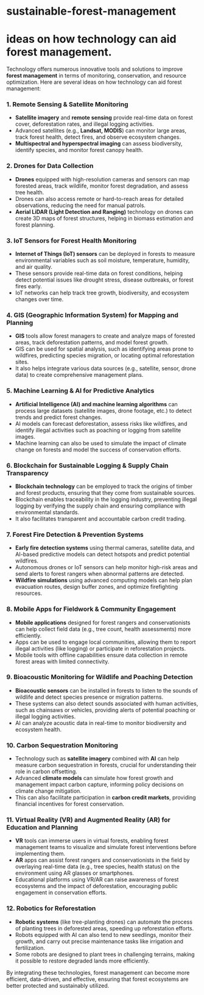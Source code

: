 # sustainable-forest-management
# ideas on how technology can aid forest management.
Technology offers numerous innovative tools and solutions to improve **forest management** in terms of monitoring, conservation, and resource optimization. Here are several ideas on how technology can aid forest management:

### 1. **Remote Sensing & Satellite Monitoring**
   - **Satellite imagery** and **remote sensing** provide real-time data on forest cover, deforestation rates, and illegal logging activities.
   - Advanced satellites (e.g., **Landsat, MODIS**) can monitor large areas, track forest health, detect fires, and observe ecosystem changes.
   - **Multispectral and hyperspectral imaging** can assess biodiversity, identify species, and monitor forest canopy health.

### 2. **Drones for Data Collection**
   - **Drones** equipped with high-resolution cameras and sensors can map forested areas, track wildlife, monitor forest degradation, and assess tree health.
   - Drones can also access remote or hard-to-reach areas for detailed observations, reducing the need for manual patrols.
   - **Aerial LiDAR (Light Detection and Ranging)** technology on drones can create 3D maps of forest structures, helping in biomass estimation and forest planning.

### 3. **IoT Sensors for Forest Health Monitoring**
   - **Internet of Things (IoT) sensors** can be deployed in forests to measure environmental variables such as soil moisture, temperature, humidity, and air quality.
   - These sensors provide real-time data on forest conditions, helping detect potential issues like drought stress, disease outbreaks, or forest fires early.
   - IoT networks can help track tree growth, biodiversity, and ecosystem changes over time.

### 4. **GIS (Geographic Information System) for Mapping and Planning**
   - **GIS** tools allow forest managers to create and analyze maps of forested areas, track deforestation patterns, and model forest growth.
   - GIS can be used for spatial analysis, such as identifying areas prone to wildfires, predicting species migration, or locating optimal reforestation sites.
   - It also helps integrate various data sources (e.g., satellite, sensor, drone data) to create comprehensive management plans.

### 5. **Machine Learning & AI for Predictive Analytics**
   - **Artificial Intelligence (AI) and machine learning algorithms** can process large datasets (satellite images, drone footage, etc.) to detect trends and predict forest changes.
   - AI models can forecast deforestation, assess risks like wildfires, and identify illegal activities such as poaching or logging from satellite images.
   - Machine learning can also be used to simulate the impact of climate change on forests and model the success of conservation efforts.

### 6. **Blockchain for Sustainable Logging & Supply Chain Transparency**
   - **Blockchain technology** can be employed to track the origins of timber and forest products, ensuring that they come from sustainable sources.
   - Blockchain enables traceability in the logging industry, preventing illegal logging by verifying the supply chain and ensuring compliance with environmental standards.
   - It also facilitates transparent and accountable carbon credit trading.

### 7. **Forest Fire Detection & Prevention Systems**
   - **Early fire detection systems** using thermal cameras, satellite data, and AI-based predictive models can detect hotspots and predict potential wildfires.
   - Autonomous drones or IoT sensors can help monitor high-risk areas and send alerts to forest rangers when abnormal patterns are detected.
   - **Wildfire simulations** using advanced computing models can help plan evacuation routes, design buffer zones, and optimize firefighting resources.

### 8. **Mobile Apps for Fieldwork & Community Engagement**
   - **Mobile applications** designed for forest rangers and conservationists can help collect field data (e.g., tree count, health assessments) more efficiently.
   - Apps can be used to engage local communities, allowing them to report illegal activities (like logging) or participate in reforestation projects.
   - Mobile tools with offline capabilities ensure data collection in remote forest areas with limited connectivity.

### 9. **Bioacoustic Monitoring for Wildlife and Poaching Detection**
   - **Bioacoustic sensors** can be installed in forests to listen to the sounds of wildlife and detect species presence or migration patterns.
   - These systems can also detect sounds associated with human activities, such as chainsaws or vehicles, providing alerts of potential poaching or illegal logging activities.
   - AI can analyze acoustic data in real-time to monitor biodiversity and ecosystem health.

### 10. **Carbon Sequestration Monitoring**
   - Technology such as **satellite imagery** combined with **AI** can help measure carbon sequestration in forests, crucial for understanding their role in carbon offsetting.
   - Advanced **climate models** can simulate how forest growth and management impact carbon capture, informing policy decisions on climate change mitigation.
   - This can also facilitate participation in **carbon credit markets**, providing financial incentives for forest conservation.

### 11. **Virtual Reality (VR) and Augmented Reality (AR) for Education and Planning**
   - **VR** tools can immerse users in virtual forests, enabling forest management teams to visualize and simulate forest interventions before implementing them.
   - **AR** apps can assist forest rangers and conservationists in the field by overlaying real-time data (e.g., tree species, health status) on the environment using AR glasses or smartphones.
   - Educational platforms using VR/AR can raise awareness of forest ecosystems and the impact of deforestation, encouraging public engagement in conservation efforts.

### 12. **Robotics for Reforestation**
   - **Robotic systems** (like tree-planting drones) can automate the process of planting trees in deforested areas, speeding up reforestation efforts.
   - Robots equipped with AI can also tend to new seedlings, monitor their growth, and carry out precise maintenance tasks like irrigation and fertilization.
   - Some robots are designed to plant trees in challenging terrains, making it possible to restore degraded lands more efficiently.

By integrating these technologies, forest management can become more efficient, data-driven, and effective, ensuring that forest ecosystems are better protected and sustainably utilized.
